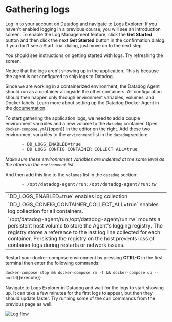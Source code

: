 # Gathering logs
Log in to your account on Datadog and navigate to <a href="https://app.datadoghq.com/logs" target="_datadog">Logs Explorer</a>. If you haven't enabled logging in a previous course, you will see an introduction screen. To enable the Log Management feature, click the **Get Started** button and then click the next **Get Started** button in the confirmation dialog.  If you don't see a Start Trial dialog, just move on to the next step.

You should see instructions on getting started with logs. Try refreshing the screen. 

Notice that the logs aren't showing up in the application. This is because the agent is not configured to ship logs to Datadog. 

Since we are working in a containerized environment, the Datadog Agent should run as a container alongside the other containers. All configuration should then happen only through environment variables, volumes, and Docker labels. Learn more about setting up the Datadog Docker Agent in the <a href="https://docs.datadoghq.com/agent/docker" target="_datadog">documentation</a>.

To start gathering the application logs, we need to add a couple environment variables and a new volume to the `datadog` container. Open `docker-compose.yml`{{open}} in the editor on the right. Add these two environment variables to the `environment` list in the `datadog` section:
  
<pre class="file" data-filename="docker-compose.yml" data-target="insert" data-marker="# insert environment variables here">
      - DD_LOGS_ENABLED=true
      - DD_LOGS_CONFIG_CONTAINER_COLLECT_ALL=true</pre>

  _Make sure these environmment variables are indented at the same level as the others in the `environment` list._

And then add this line to the `volumes` list in the `datadog` section:

<pre class="file" data-filename="docker-compose.yml" data-target="insert" data-marker="# insert volume here">
      - /opt/datadog-agent/run:/opt/datadog-agent/run:rw</pre>

<table>
<tr><td>
`DD_LOGS_ENABLED=true` enables log collection. 
</td></tr>
<tr><td>
`DD_LOGS_CONFIG_CONTAINER_COLLECT_ALL=true` enables log collection for all containers.
</td></tr>
<tr><td>
`/opt/datadog-agent/run:/opt/datadog-agent/run:rw` mounts a persistent host volume to store the Agent's logging registry. The registry stores a reference to the last log line collected for each container.  Persisting the registry on the host prevents loss of container logs during restarts or network issues.
</td></tr>
</table>

Restart your docker-compose environment by pressing **CTRL-C** in the first terminal then enter the following commands:

`docker-compose stop && docker-compose rm -f && docker-compose up --build`{{execute}}

Navigate to Logs Explorer in Datadog and wait for the logs to start showing up. It can take a few minutes for the first logs to appear, but then they should update faster. Try running some of the curl commands from the previous page as well.

![Log flow](exampleapp/assets/log_flow.png)